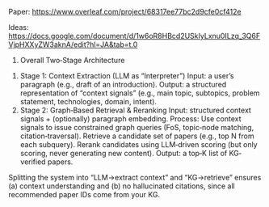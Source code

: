 Paper:
https://www.overleaf.com/project/68317ee77bc2d9cfe0cf412e

Ideas:
https://docs.google.com/document/d/1w6oR8HBcd2USkIyLxnu0ILzq_3Q6FVjpHXXyZW3aknA/edit?hl=JA&tab=t.0

1. Overall Two‐Stage Architecture
1) Stage 1: Context Extraction (LLM as “Interpreter”)
   Input: a user’s paragraph (e.g., draft of an introduction).
   Output: a structured representation of “context signals” (e.g., main topic, subtopics, problem statement, technologies, domain, intent).
2) Stage 2: Graph‐Based Retrieval & Reranking
   Input: structured context signals + (optionally) paragraph embedding.
   Process: Use context signals to issue constrained graph queries (FoS, topic‐node matching, citation‐traversal).
            Retrieve a candidate set of papers (e.g., top N from each subquery).
            Rerank candidates using LLM‐driven scoring (but only scoring, never generating new content).
   Output: a top‐K list of KG‐verified papers.

Splitting the system into “LLM→extract context” and “KG→retrieve” ensures (a) context understanding and (b) no hallucinated citations, since all recommended paper IDs come from your KG.
